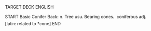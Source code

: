 TARGET DECK
ENGLISH

START
Basic
Conifer
Back: n. Tree usu. Bearing cones.  coniferous adj. [latin: related to *cone]
END

